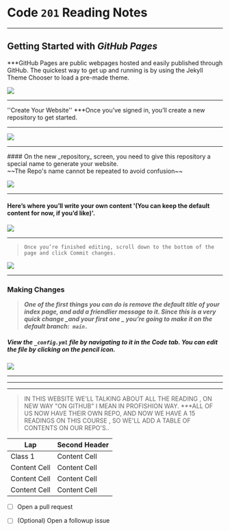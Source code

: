 # Code `201` Reading Notes
<hr>

## Getting Started with _GitHub Pages_

***GitHub Pages are public webpages hosted and easily published through GitHub. The quickest way to get up and running is by using the Jekyll Theme Chooser to load a pre-made theme.

![]( https://speckyboy.com/wp-content/uploads/2013/03/github-pages-featured-image-screen.png)
<hr>

''Create Your Website''
***Once you’ve signed in, you’ll create a new repository to get started.
<hr>

![](https://guides.github.com/features/pages/create-new-repo-button.png)

<hr>
#### On the new _repository_ screen, you need to give this repository a special name to generate your website. <br>
~~The Repo's name cannot be repeated to avoid confusion~~

![](https://guides.github.com/features/pages/create-new-repo-screen.png)

<hr>

#### Here’s where you’ll write your own content '(You can keep the default content for now, if you’d like)'.
![](https://guides.github.com/features/pages/code-editor.png)
<hr>

> `Once you’re finished editing, scroll down to the bottom of the page and click Commit changes.`


![](https://guides.github.com/features/pages/commit-edits.png)

<hr>

### Making Changes
> ***One of the first things you can do is remove the default title of your index page, and add a friendlier message to it. Since this is a very quick change _and your first one _ you’re going to make it on the default branch:` main.`***

##### View the `_config.yml` file by navigating to it in the **Code** tab. You can edit the file by clicking on the pencil icon.

![](https://guides.github.com/features/pages/edit-file.png)
<hr>
<hr>
<hr>

 > IN THIS WEBSITE WE'LL TALKING ABOUT ALL THE READING , ON NEW WAY "ON GITHUB" I MEAN IN PROFISHION WAY.
 > ***ALL OF US NOW HAVE THEIR OWN REPO, AND NOW WE HAVE A 15 READINGS ON THIS COURSE , SO WE'LL ADD A TABLE OF CONTENTS ON OUR REPO'S..


| Lap              | Second Header | 
|  -----------     | --------------| 
|  Class 1      | Content Cell  | 
|  Content Cell    | Content Cell  | 
|  Content Cell    | Content Cell  | 
|  Content Cell    | Content Cell  | 



- [ ] Open a pull request


- [ ] \(Optional) Open a followup issue







